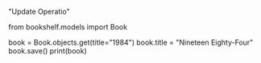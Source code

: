 "Update Operatio" 

from bookshelf.models import Book

book = Book.objects.get(title="1984")
book.title = "Nineteen Eighty-Four"
book.save()
print(book)